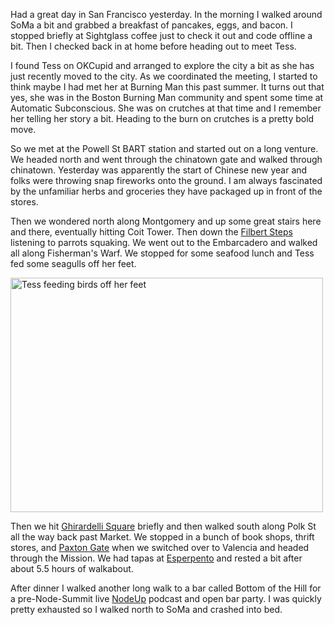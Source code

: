 Had a great day in San Francisco yesterday. In the morning I walked around SoMa a bit and grabbed a breakfast of pancakes, eggs, and bacon. I stopped briefly at Sightglass coffee just to check it out and code offline a bit. Then I checked back in at home before heading out to meet Tess.

I found Tess on OKCupid and arranged to explore the city a bit as she has just recently moved to the city. As we coordinated the meeting, I started to think maybe I had met her at Burning Man this past summer. It turns out that yes, she was in the Boston Burning Man community and spent some time at Automatic Subconscious. She was on crutches at that time and I remember her telling her story a bit. Heading to the burn on crutches is a pretty bold move.

So we met at the Powell St BART station and started out on a long venture. We headed north and went through the chinatown gate and walked through chinatown. Yesterday was apparently the start of Chinese new year and folks were throwing snap fireworks onto the ground. I am always fascinated by the unfamiliar herbs and groceries they have packaged up in front of the stores.

Then we wondered north along Montgomery and up some great stairs here and there, eventually hitting Coit Tower. Then down the [Filbert Steps](http://www.sisterbetty.org/stairways/filbertsteps.htm) listening to parrots squaking. We went out to the Embarcadero and walked all along Fisherman's Warf. We stopped for some seafood lunch and Tess fed some seagulls off her feet.

<a href="http://www.flickr.com/photos/88096431@N00/6752556869/" title="Tess feeding birds off her feet by Peter Lyons, on Flickr"><img src="http://farm8.staticflickr.com/7157/6752556869_377c8aed66.jpg" width="500" height="375" alt="Tess feeding birds off her feet"></a>

Then we hit [Ghirardelli Square](http://en.wikipedia.org/wiki/Ghirardelli_Square) briefly and then walked south along Polk St all the way back past Market. We stopped in a bunch of book shops, thrift stores, and [Paxton Gate](http://www.paxtongate.com/) when we switched over to Valencia and headed through the Mission. We had tapas at [Esperpento](http://www.yelp.com/biz/esperpento-san-francisco) and rested a bit after about 5.5 hours of walkabout.

After dinner I walked another long walk to a bar called Bottom of the Hill for a pre-Node-Summit live [NodeUp](http://nodeup.com) podcast and open bar party. I was quickly pretty exhausted so I walked north to SoMa and crashed into bed.

<flickrshow href="page_show_url=%2Fphotos%2F88096431%40N00%2Fsets%2F72157628993108793%2Fshow%2F&page_show_back_url=%2Fphotos%2F88096431%40N00%2Fsets%2F72157628993108793%2F&set_id=72157628993108793"></flickrshow>
